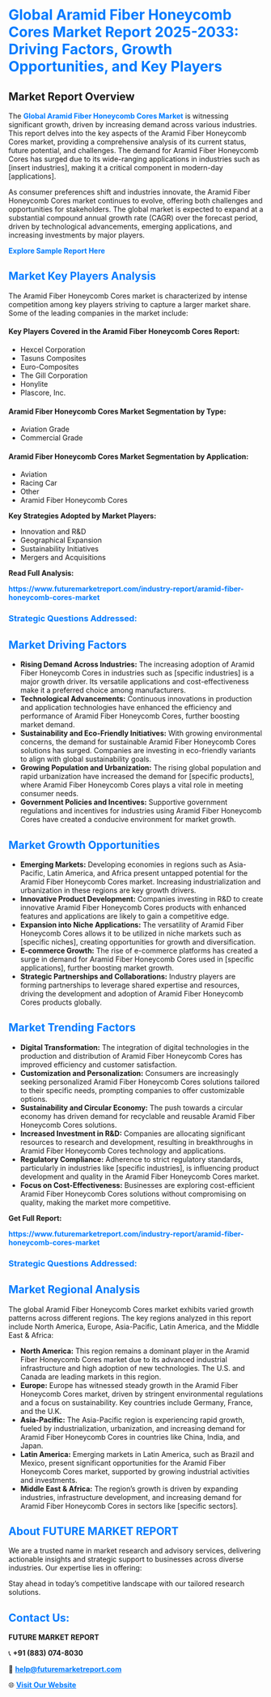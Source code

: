 <h1 style="color: #007BFF;">Global Aramid Fiber Honeycomb Cores Market Report 2025-2033: Driving Factors, Growth Opportunities, and Key Players</h1>

<section id="overview">
<h2>Market Report Overview</h2>
<p>The <a href="https://www.futuremarketreport.com/industry-report/aramid-fiber-honeycomb-cores-market" style="color: #007BFF; text-decoration: none;"><strong>Global Aramid Fiber Honeycomb Cores Market</strong></a> is witnessing significant growth, driven by increasing demand across various industries. This report delves into the key aspects of the Aramid Fiber Honeycomb Cores market, providing a comprehensive analysis of its current status, future potential, and challenges. The demand for Aramid Fiber Honeycomb Cores has surged due to its wide-ranging applications in industries such as [insert industries], making it a critical component in modern-day [applications].</p>
<p>As consumer preferences shift and industries innovate, the Aramid Fiber Honeycomb Cores market continues to evolve, offering both challenges and opportunities for stakeholders. The global market is expected to expand at a substantial compound annual growth rate (CAGR) over the forecast period, driven by technological advancements, emerging applications, and increasing investments by major players.</p>
</section>

<section id="overview">
<p><a href="https://www.futuremarketreport.com/request-sample/reportId=120457" style="color: #007BFF; text-decoration: none;"><strong>Explore Sample Report Here</strong></a></p>
</section>

<section id="key-players">
<h2 style="color: #007BFF;">Market Key Players Analysis</h2>
<p>The Aramid Fiber Honeycomb Cores market is characterized by intense competition among key players striving to capture a larger market share. Some of the leading companies in the market include:</p>
<h4>Key Players Covered in the Aramid Fiber Honeycomb Cores Report:</h4>
<ul><li>Hexcel Corporation</li><li>Tasuns Composites</li><li>Euro-Composites</li><li>The Gill Corporation</li><li>Honylite</li><li>Plascore, Inc.</li></ul>
<h4>Aramid Fiber Honeycomb Cores Market Segmentation by Type:</h4>
<ul><li>Aviation Grade</li><li>Commercial Grade</li></ul>

<h4>Aramid Fiber Honeycomb Cores Market Segmentation by Application:</h4>
<ul><li>Aviation</li><li>Racing Car</li><li>Other</li><li>Aramid Fiber Honeycomb Cores</li></ul>
<p><strong>Key Strategies Adopted by Market Players:</strong></p>
<ul>
<li>Innovation and R&D</li>
<li>Geographical Expansion</li>
<li>Sustainability Initiatives</li>
<li>Mergers and Acquisitions</li>
</ul>
</section>

<section>
<p><strong>Read Full Analysis: </strong></p><a href="https://www.futuremarketreport.com/industry-report/aramid-fiber-honeycomb-cores-market" style="color: #007BFF; text-decoration: none;"><strong>https://www.futuremarketreport.com/industry-report/aramid-fiber-honeycomb-cores-market</strong></a>
<h3 style="color: #007BFF;">Strategic Questions Addressed:</h3>
</section>

<section id="driving-factors">
<h2 style="color: #007BFF;">Market Driving Factors</h2>
<ul>
<li><strong>Rising Demand Across Industries:</strong> The increasing adoption of Aramid Fiber Honeycomb Cores in industries such as [specific industries] is a major growth driver. Its versatile applications and cost-effectiveness make it a preferred choice among manufacturers.</li>
<li><strong>Technological Advancements:</strong> Continuous innovations in production and application technologies have enhanced the efficiency and performance of Aramid Fiber Honeycomb Cores, further boosting market demand.</li>
<li><strong>Sustainability and Eco-Friendly Initiatives:</strong> With growing environmental concerns, the demand for sustainable Aramid Fiber Honeycomb Cores solutions has surged. Companies are investing in eco-friendly variants to align with global sustainability goals.</li>
<li><strong>Growing Population and Urbanization:</strong> The rising global population and rapid urbanization have increased the demand for [specific products], where Aramid Fiber Honeycomb Cores plays a vital role in meeting consumer needs.</li>
<li><strong>Government Policies and Incentives:</strong> Supportive government regulations and incentives for industries using Aramid Fiber Honeycomb Cores have created a conducive environment for market growth.</li>
</ul>
</section>

<section id="growth-opportunities">
<h2 style="color: #007BFF;">Market Growth Opportunities</h2>
<ul>
<li><strong>Emerging Markets:</strong> Developing economies in regions such as Asia-Pacific, Latin America, and Africa present untapped potential for the Aramid Fiber Honeycomb Cores market. Increasing industrialization and urbanization in these regions are key growth drivers.</li>
<li><strong>Innovative Product Development:</strong> Companies investing in R&D to create innovative Aramid Fiber Honeycomb Cores products with enhanced features and applications are likely to gain a competitive edge.</li>
<li><strong>Expansion into Niche Applications:</strong> The versatility of Aramid Fiber Honeycomb Cores allows it to be utilized in niche markets such as [specific niches], creating opportunities for growth and diversification.</li>
<li><strong>E-commerce Growth:</strong> The rise of e-commerce platforms has created a surge in demand for Aramid Fiber Honeycomb Cores used in [specific applications], further boosting market growth.</li>
<li><strong>Strategic Partnerships and Collaborations:</strong> Industry players are forming partnerships to leverage shared expertise and resources, driving the development and adoption of Aramid Fiber Honeycomb Cores products globally.</li>
</ul>
</section>

<section id="trending-factors">
<h2 style="color: #007BFF;">Market Trending Factors</h2>
<ul>
<li><strong>Digital Transformation:</strong> The integration of digital technologies in the production and distribution of Aramid Fiber Honeycomb Cores has improved efficiency and customer satisfaction.</li>
<li><strong>Customization and Personalization:</strong> Consumers are increasingly seeking personalized Aramid Fiber Honeycomb Cores solutions tailored to their specific needs, prompting companies to offer customizable options.</li>
<li><strong>Sustainability and Circular Economy:</strong> The push towards a circular economy has driven demand for recyclable and reusable Aramid Fiber Honeycomb Cores solutions.</li>
<li><strong>Increased Investment in R&D:</strong> Companies are allocating significant resources to research and development, resulting in breakthroughs in Aramid Fiber Honeycomb Cores technology and applications.</li>
<li><strong>Regulatory Compliance:</strong> Adherence to strict regulatory standards, particularly in industries like [specific industries], is influencing product development and quality in the Aramid Fiber Honeycomb Cores market.</li>
<li><strong>Focus on Cost-Effectiveness:</strong> Businesses are exploring cost-efficient Aramid Fiber Honeycomb Cores solutions without compromising on quality, making the market more competitive.</li>
</ul>
</section>

<section>
<p><strong>Get Full Report: </strong></p><a href="https://www.futuremarketreport.com/industry-report/aramid-fiber-honeycomb-cores-market" style="color: #007BFF; text-decoration: none;"><strong>https://www.futuremarketreport.com/industry-report/aramid-fiber-honeycomb-cores-market</strong></a>
<h3 style="color: #007BFF;">Strategic Questions Addressed:</h3>
</section>


<section id="regional-analysis">
<h2 style="color: #007BFF;">Market Regional Analysis</h2>
<p>The global Aramid Fiber Honeycomb Cores market exhibits varied growth patterns across different regions. The key regions analyzed in this report include North America, Europe, Asia-Pacific, Latin America, and the Middle East & Africa:</p>
<ul>
<li><strong>North America:</strong> This region remains a dominant player in the Aramid Fiber Honeycomb Cores market due to its advanced industrial infrastructure and high adoption of new technologies. The U.S. and Canada are leading markets in this region.</li>
<li><strong>Europe:</strong> Europe has witnessed steady growth in the Aramid Fiber Honeycomb Cores market, driven by stringent environmental regulations and a focus on sustainability. Key countries include Germany, France, and the U.K.</li>
<li><strong>Asia-Pacific:</strong> The Asia-Pacific region is experiencing rapid growth, fueled by industrialization, urbanization, and increasing demand for Aramid Fiber Honeycomb Cores in countries like China, India, and Japan.</li>
<li><strong>Latin America:</strong> Emerging markets in Latin America, such as Brazil and Mexico, present significant opportunities for the Aramid Fiber Honeycomb Cores market, supported by growing industrial activities and investments.</li>
<li><strong>Middle East & Africa:</strong> The region’s growth is driven by expanding industries, infrastructure development, and increasing demand for Aramid Fiber Honeycomb Cores in sectors like [specific sectors].</li>
</ul>
</section>

<footer>
<h2 style="color: #007BFF;">About FUTURE MARKET REPORT</h2>
<p>We are a trusted name in market research and advisory services, delivering actionable insights and strategic support to businesses across diverse industries. Our expertise lies in offering:</p>

<p>Stay ahead in today’s competitive landscape with our tailored research solutions.</p>

<h2 style="color: #007BFF;">Contact Us:</h2>
<p><strong>FUTURE MARKET REPORT</strong></p>
<p>📞 <strong>+91 (883) 074-8030</strong></p>
<p>📧 <strong><a href="mailto:help@futuremarketreport.com" style="color: #007BFF;">help@futuremarketreport.com</a></strong></p>
<p>🌐 <strong><a href="https://www.futuremarketreport.com/" style="color: #007BFF;">Visit Our Website</a></strong></p>
</footer>